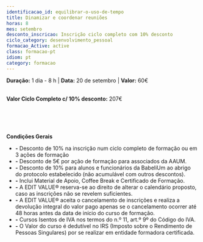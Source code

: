 ```yaml
---
identificacao_id: equilibrar-o-uso-de-tempo
title: Dinamizar e coordenar reuniões
horas: 8
mes: setembro
desconto_inscricao: Inscrição ciclo completo com 10% desconto
ciclo_category: desenvolvimento_pessoal
formacao_Active: active
class: formacao-pt
idiom: pt
category: formacao
---
```


**Duração:** 1 dia - 8 h  \|  **Data:** 20 de setembro  \|  **Valor:** 60€<br><br>

 

**Valor Ciclo Completo c/ 10% desconto:** 207€<br><br><br><br><br>

**Condições Gerais**
* **\-** Desconto de 10% na inscrição num ciclo completo de formação ou em 3 ações de formação
* **\-** Desconto de 5€ por ação de formação para associados da AAUM.
* **\-** Desconto de 10% para alunos e funcionários da BabeliUm ao abrigo do protocolo estabelecido (não acumulável com outros descontos).
* **\-** Inclui Material de Apoio, Coffee Break e Certificado de Formação.
* **\-** A EDIT VALUE® reserva-se ao direito de alterar o calendário proposto, caso as inscrições não se revelem suficientes.
* **\-** A EDIT VALUE® aceita o cancelamento de inscrições e realiza a devolução integral do valor pago apenas se o cancelamento ocorrer até 48 horas antes da data de início do curso de formação.
* **\-** Cursos Isentos de IVA nos termos do n.º 11, art.º 9º do Código do IVA.
* **\-** O Valor do curso é dedutível no IRS (Imposto sobre o Rendimento de Pessoas Singulares) por se realizar em entidade formadora certificada.
